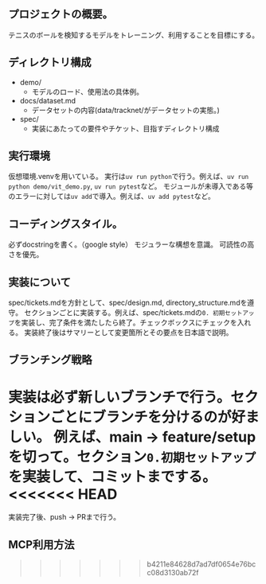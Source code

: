 ## プロジェクトの概要。
テニスのボールを検知するモデルをトレーニング、利用することを目標にする。

## ディレクトリ構成
- demo/
  - モデルのロード、使用法の具体例。
- docs/dataset.md
  - データセットの内容(data/tracknet/がデータセットの実態。)
- spec/
  - 実装にあたっての要件やチケット、目指すディレクトリ構成

## 実行環境
仮想環境.venvを用いている。
実行は`uv run python`で行う。例えば、`uv run python demo/vit_demo.py`, `uv run pytest`など。
モジュールが未導入である等のエラーに対しては`uv add`で導入。例えば、`uv add pytest`など。

## コーディングスタイル。
必ずdocstringを書く。（google style）
モジュラーな構想を意識。
可読性の高さを優先。

## 実装について
spec/tickets.mdを方針として、spec/design.md, directory_structure.mdを遵守。
セクションごとに実装する。例えば、spec/tickets.mdの`0. 初期セットアップ`を実装し、完了条件を満たしたら終了。チェックボックスにチェックを入れる。
実装終了後はサマリーとして変更箇所とその要点を日本語で説明。

## ブランチング戦略
実装は必ず新しいブランチで行う。セクションごとにブランチを分けるのが好ましい。
例えば、main -> feature/setupを切って。セクション`0.初期セットアップ`を実装して、コミットまでする。
<<<<<<< HEAD
=======
実装完了後、push -> PRまで行う。

## MCP利用方法
>>>>>>> b4211e84628d7ad7df0654e76bcc08d3130ab72f
